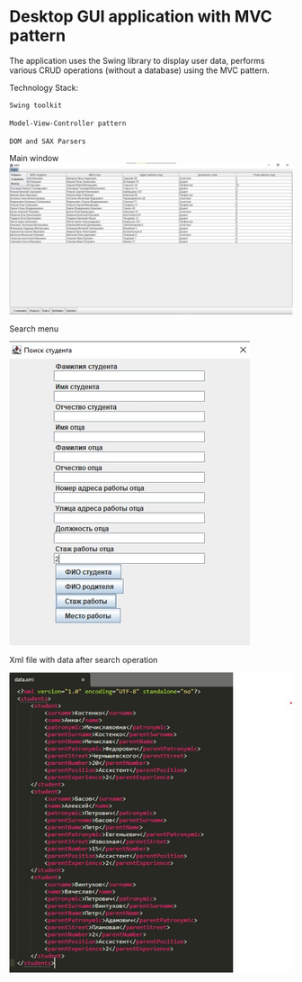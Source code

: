 # Desktop GUI application with MVC pattern
The application uses the Swing library to display user data, performs various CRUD operations (without a database) using the MVC pattern.

Technology Stack:

    Swing toolkit

    Model-View-Controller pattern

    DOM and SAX Parsers

Main window
![alt text](photos/photo1.jpg)

Search menu

![alt text](photos/photo2.jpg)

Xml file with data after search operation

![alt text](photos/photo3.jpg)

